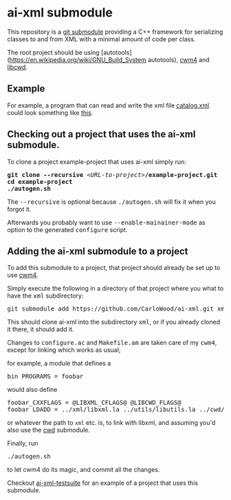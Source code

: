 # ai-xml submodule

This repository is a [git submodule](https://git-scm.com/book/en/v2/Git-Tools-Submodules)
providing a C++ framework for serializing classes to and from XML with
a minimal amount of code per class.

The root project should be using
[autotools](https://en.wikipedia.org/wiki/GNU_Build_System autotools),
[cwm4](https://github.com/CarloWood/cwm4) and
[libcwd](https://github.com/CarloWood/libcwd).

## Example

For example, a program that can read and write the
xml file [catalog.xml](https://github.com/CarloWood/ai-xml/blob/master/catalog_test.xml)
could look something like [this](https://github.com/CarloWood/ai-xml/blob/master/catalog_test.cxx).

## Checking out a project that uses the ai-xml submodule.

To clone a project example-project that uses ai-xml simply run:

<pre>
<b>git clone --recursive</b> &lt;<i>URL-to-project</i>&gt;<b>/example-project.git</b>
<b>cd example-project</b>
<b>./autogen.sh</b>
</pre>

The <tt>--recursive</tt> is optional because <tt>./autogen.sh</tt> will fix
it when you forgot it.

Afterwards you probably want to use <tt>--enable-mainainer-mode</tt>
as option to the generated <tt>configure</tt> script.

## Adding the ai-xml submodule to a project

To add this submodule to a project, that project should already
be set up to use [cwm4](https://github.com/CarloWood/cwm4).

Simply execute the following in a directory of that project
where you what to have the <tt>xml</tt> subdirectory:

<pre>
git submodule add https://github.com/CarloWood/ai-xml.git xml
</pre>

This should clone ai-xml into the subdirectory <tt>xml</tt>, or
if you already cloned it there, it should add it.

Changes to <tt>configure.ac</tt> and <tt>Makefile.am</tt>
are taken care of my <tt>cwm4</tt>, except for linking
which works as usual;

for example, a module that defines a

<pre>
bin_PROGRAMS = foobar
</pre>

would also define

<pre>
foobar_CXXFLAGS = @LIBXML_CFLAGS@ @LIBCWD_FLAGS@
foobar_LDADD = ../xml/libxml.la ../utils/libutils.la ../cwd/libcwd.la @BOOST_FILESYSTEM_LIB@ @BOOST_SYSTEM_LIB@ @LIBXML_LIBS@ @LIBCWD_LIBS@
</pre>

or whatever the path to `xml` etc. is, to link with libxml, and
assuming you'd also use the [cwd](https://github.com/CarloWood/cwd) submodule.

Finally, run

<pre>
./autogen.sh
</pre>

to let cwm4 do its magic, and commit all the changes.

Checkout [ai-xml-testsuite](https://github.com/CarloWood/ai-xml-testsuite)
for an example of a project that uses this submodule.
